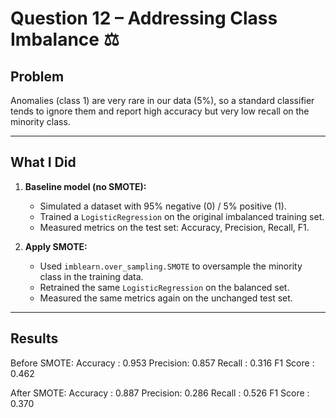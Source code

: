 # Question 12 – Addressing Class Imbalance ⚖️

## Problem
Anomalies (class 1) are very rare in our data (5%), so a standard classifier tends to ignore them and report high accuracy but very low recall on the minority class.

---

## What I Did

1. **Baseline model (no SMOTE):**
   - Simulated a dataset with 95% negative (0) / 5% positive (1).
   - Trained a `LogisticRegression` on the original imbalanced training set.
   - Measured metrics on the test set: Accuracy, Precision, Recall, F1.

2. **Apply SMOTE:**
   - Used `imblearn.over_sampling.SMOTE` to oversample the minority class in the training data.
   - Retrained the same `LogisticRegression` on the balanced set.
   - Measured the same metrics again on the unchanged test set.

---

## Results

Before SMOTE:
  Accuracy : 0.953
  Precision: 0.857
  Recall   : 0.316
  F1 Score : 0.462


After SMOTE:
  Accuracy : 0.887
  Precision: 0.286
  Recall   : 0.526
  F1 Score : 0.370

